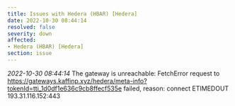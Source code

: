 ```yaml
---
title: Issues with Hedera (HBAR) [Hedera]
date: 2022-10-30 08:44:14
resolved: false
severity: down
affected:
- Hedera (HBAR) [Hedera]
section: issue
---
```


*2022-10-30 08:44:14* The gateway is unreachable: FetchError request to https://gateways.kaffinp.xyz/hedera/meta-info?tokenId=tti_1d0df1e636c9cb8ffecf535e failed, reason: connect ETIMEDOUT 193.31.116.152:443